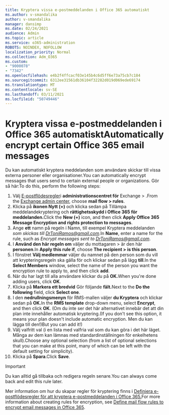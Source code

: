 ```yaml
---
title: Kryptera vissa e-postmeddelanden i Office 365 automatiskt
ms.author: v-smandalika
author: v-smandalika
manager: dansimp
ms.date: 02/24/2021
audience: Admin
ms.topic: article
ms.service: o365-administration
ROBOTS: NOINDEX, NOFOLLOW
localization_priority: Normal
ms.collection: Adm_O365
ms.custom:
- "9000078"
- "7342"
ms.openlocfilehash: e4b2f4ffcacf03e145b4c6d5ff6e73a75cb7c184
ms.sourcegitcommit: 6312ee31561db36104f32282d019d069ede69174
ms.translationtype: MT
ms.contentlocale: sv-SE
ms.lasthandoff: 03/11/2021
ms.locfileid: "50749446"
---
```

# <a name="automatically-encrypt-certain-office-365-email-messages"></a><span data-ttu-id="a9e6a-102">Kryptera vissa e-postmeddelanden i Office 365 automatiskt</span><span class="sxs-lookup"><span data-stu-id="a9e6a-102">Automatically encrypt certain Office 365 email messages</span></span>

<span data-ttu-id="a9e6a-103">Du kan automatiskt kryptera meddelanden som användare skickar till vissa externa personer eller organisationer.</span><span class="sxs-lookup"><span data-stu-id="a9e6a-103">You can automatically encrypt messages that users send to certain external people or organizations.</span></span> <span data-ttu-id="a9e6a-104">Gör så här:</span><span class="sxs-lookup"><span data-stu-id="a9e6a-104">To do this, perform the following steps:</span></span>

1. <span data-ttu-id="a9e6a-105">Välj [E-postflödesregler](https://outlook.office365.com/ecp/)i **administrationscentret för** Exchange > .</span><span class="sxs-lookup"><span data-stu-id="a9e6a-105">From the [Exchange admin center](https://outlook.office365.com/ecp/), choose **mail flow > rules**.</span></span> 
2. <span data-ttu-id="a9e6a-106">Klicka på **ikonen Nytt (+)** och klicka sedan på Tillämpa meddelandekryptering och **rättighetsskydd i Office 365 för meddelanden.**</span><span class="sxs-lookup"><span data-stu-id="a9e6a-106">Click the **New (+)** icon, and then click **Apply Office 365 Message Encryption and rights protection to messages**.</span></span>
3. <span data-ttu-id="a9e6a-107">Ange **ett** namn på regeln i Namn, till exempel Kryptera meddelanden *som skickas till DrToniRamos@gmail.com*.</span><span class="sxs-lookup"><span data-stu-id="a9e6a-107">In **Name**, enter a name for the rule, such as *Encrypt messages sent to DrToniRamos@gmail.com*.</span></span>
4. <span data-ttu-id="a9e6a-108">I **Använd den här regeln om** väljer du mottagaren > är den här **personen**.</span><span class="sxs-lookup"><span data-stu-id="a9e6a-108">In **Apply this rule if**, choose **The recipient > is this person**.</span></span> 
5. <span data-ttu-id="a9e6a-109">I fönstret **Välj medlemmar** väljer du namnet på den person som du vill att krypteringsregeln ska gälla för och klickar sedan på lägg **till**.</span><span class="sxs-lookup"><span data-stu-id="a9e6a-109">In the **Select Members** window, select the name of the person you want the encryption rule to apply to, and then click **add**.</span></span> 
6. <span data-ttu-id="a9e6a-110">När du har lagt till alla användare klickar du på **OK.**</span><span class="sxs-lookup"><span data-stu-id="a9e6a-110">When you're done adding users, click **OK**.</span></span>
7. <span data-ttu-id="a9e6a-111">Klicka på **Markera ett bredvid** Gör följande **fält.**</span><span class="sxs-lookup"><span data-stu-id="a9e6a-111">Next to the **Do the following** field, click **Select one**.</span></span> 
8. <span data-ttu-id="a9e6a-112">I den **nedrullningsmenyn** för RMS-mallen väljer **du Kryptera** och klickar sedan på **OK.**</span><span class="sxs-lookup"><span data-stu-id="a9e6a-112">In the **RMS template** drop-down menu, select **Encrypt**, and then click **OK**.</span></span> <span data-ttu-id="a9e6a-113">(Om du inte ser det här alternativet innebär det att din plan inte innehåller automatisk kryptering.</span><span class="sxs-lookup"><span data-stu-id="a9e6a-113">(If you don't see this option, it means your plan doesn't include automatic encryption.</span></span> <span data-ttu-id="a9e6a-114">Men du kan lägga till den!)</span><span class="sxs-lookup"><span data-stu-id="a9e6a-114">But you can add it!)</span></span>
9. <span data-ttu-id="a9e6a-115">Välj valfritt val (i en lista med valfria val som du kan göra i det här läget. Många av dem kan lämnas med standardinställningen för enkelhetens skull).</span><span class="sxs-lookup"><span data-stu-id="a9e6a-115">Choose any optional selection (from a list of optional selections that you can make at this point, many of which can be left with the default setting for simplicity).</span></span>
10. <span data-ttu-id="a9e6a-116">Klicka på **Spara**.</span><span class="sxs-lookup"><span data-stu-id="a9e6a-116">Click **Save**.</span></span>

> [!IMPORTANT]
> <span data-ttu-id="a9e6a-117">Du kan alltid gå tillbaka och redigera regeln senare.</span><span class="sxs-lookup"><span data-stu-id="a9e6a-117">You can always come back and edit this rule later.</span></span>

<span data-ttu-id="a9e6a-118">Mer information om hur du skapar regler för kryptering finns i [Definiera e-postflödesregler för att kryptera e-postmeddelanden i Office 365.](https://docs.microsoft.com/microsoft-365/compliance/define-mail-flow-rules-to-encrypt-email)</span><span class="sxs-lookup"><span data-stu-id="a9e6a-118">For more information about creating rules for encryption, see [Define mail flow rules to encrypt email messages in Office 365](https://docs.microsoft.com/microsoft-365/compliance/define-mail-flow-rules-to-encrypt-email).</span></span>

